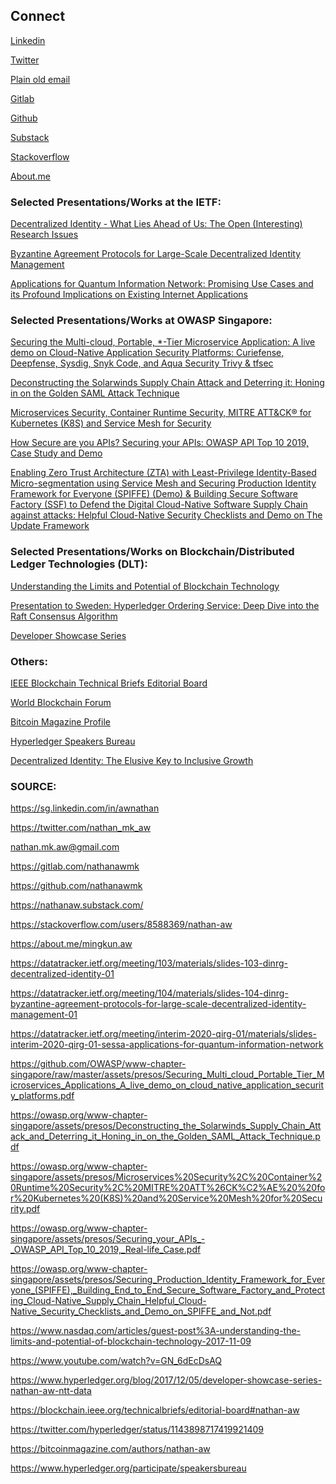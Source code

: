 ## Connect

[Linkedin](https://sg.linkedin.com/in/awnathan)

[Twitter](https://twitter.com/nathan_mk_aw)

[Plain old email](mailto:nathan.mk.aw@gmail.com)

[Gitlab](https://gitlab.com/nathanawmk)

[Github](https://nathanawmk.github.io/)

[Substack](https://nathanaw.substack.com/)

[Stackoverflow](https://stackoverflow.com/users/8588369/nathan-aw)

[About.me](https://about.me/mingkun.aw)

### Selected Presentations/Works at the IETF:

[Decentralized Identity - What Lies Ahead of Us: The Open (Interesting) Research Issues](https://datatracker.ietf.org/meeting/103/materials/slides-103-dinrg-decentralized-identity-01)

[Byzantine Agreement Protocols for Large-Scale Decentralized Identity Management](https://datatracker.ietf.org/meeting/104/materials/slides-104-dinrg-byzantine-agreement-protocols-for-large-scale-decentralized-identity-management-01)

[Applications for Quantum Information Network: Promising Use Cases and its Profound Implications on Existing Internet Applications](https://datatracker.ietf.org/meeting/interim-2020-qirg-01/materials/slides-interim-2020-qirg-01-sessa-applications-for-quantum-information-network)

### Selected Presentations/Works at OWASP Singapore:

[Securing the Multi-cloud, Portable, *-Tier Microservice Application: A live demo on Cloud-Native Application Security Platforms: Curiefense, Deepfense, Sysdig, Snyk Code, and
Aqua Security Trivy & tfsec](https://github.com/OWASP/www-chapter-singapore/raw/master/assets/presos/Securing_Multi_cloud_Portable_Tier_Microservices_Applications_A_live_demo_on_cloud_native_application_security_platforms.pdf)

[Deconstructing the Solarwinds Supply Chain Attack and Deterring it: Honing in on the Golden SAML Attack Technique](https://owasp.org/www-chapter-singapore/assets/presos/Deconstructing_the_Solarwinds_Supply_Chain_Attack_and_Deterring_it_Honing_in_on_the_Golden_SAML_Attack_Technique.pdf)

[Microservices Security, Container Runtime Security, MITRE ATT&CK® for Kubernetes (K8S) and Service Mesh for Security](https://owasp.org/www-chapter-singapore/assets/presos/Microservices%20Security%2C%20Container%20Runtime%20Security%2C%20MITRE%20ATT%26CK%C2%AE%20%20for%20Kubernetes%20(K8S)%20and%20Service%20Mesh%20for%20Security.pdf)

[How Secure are you APIs? Securing your APIs: OWASP API Top 10 2019, Case Study and Demo](https://owasp.org/www-chapter-singapore/assets/presos/Securing_your_APIs_-_OWASP_API_Top_10_2019,_Real-life_Case.pdf)

[Enabling Zero Trust Architecture (ZTA) with Least-Privilege Identity-Based Micro-segmentation using Service Mesh and Securing Production Identity Framework for Everyone (SPIFFE) (Demo) & Building Secure Software Factory (SSF) to Defend the Digital Cloud-Native Software Supply Chain against attacks: Helpful Cloud-Native Security Checklists and Demo on The Update Framework](https://owasp.org/www-chapter-singapore/assets/presos/Securing_Production_Identity_Framework_for_Everyone_(SPIFFE),_Building_End_to_End_Secure_Software_Factory_and_Protecting_Cloud-Native_Supply_Chain_Helpful_Cloud-Native_Security_Checklists_and_Demo_on_SPIFFE_and_Not.pdf)


### Selected Presentations/Works on Blockchain/Distributed Ledger Technologies (DLT):

[Understanding the Limits and Potential of Blockchain Technology](https://www.nasdaq.com/articles/guest-post%3A-understanding-the-limits-and-potential-of-blockchain-technology-2017-11-09)

[Presentation to Sweden: Hyperledger Ordering Service: Deep Dive into the Raft Consensus Algorithm](https://www.youtube.com/watch?v=GN_6dEcDsAQ)

[Developer Showcase Series](https://www.hyperledger.org/blog/2017/12/05/developer-showcase-series-nathan-aw-ntt-data)

### Others: 

[IEEE Blockchain Technical Briefs Editorial Board](https://blockchain.ieee.org/technicalbriefs/editorial-board#nathan-aw)

[World Blockchain Forum](https://twitter.com/hyperledger/status/1143898717419921409)

[Bitcoin Magazine Profile](https://bitcoinmagazine.com/authors/nathan-aw)

[Hyperledger Speakers Bureau](https://www.hyperledger.org/participate/speakersbureau)

[Decentralized Identity: The Elusive Key to Inclusive Growth](https://wiki.hyperledger.org/download/attachments/2392948/Decentralized%20Digital%20Identity_%20%20The%20Elusive%20Key%20to%20Inclusive%20Growth%20%281%29_FINAL.pptx)

### SOURCE: 

https://sg.linkedin.com/in/awnathan

https://twitter.com/nathan_mk_aw

nathan.mk.aw@gmail.com

https://gitlab.com/nathanawmk

https://github.com/nathanawmk

https://nathanaw.substack.com/

https://stackoverflow.com/users/8588369/nathan-aw

https://about.me/mingkun.aw

https://datatracker.ietf.org/meeting/103/materials/slides-103-dinrg-decentralized-identity-01

https://datatracker.ietf.org/meeting/104/materials/slides-104-dinrg-byzantine-agreement-protocols-for-large-scale-decentralized-identity-management-01

https://datatracker.ietf.org/meeting/interim-2020-qirg-01/materials/slides-interim-2020-qirg-01-sessa-applications-for-quantum-information-network

https://github.com/OWASP/www-chapter-singapore/raw/master/assets/presos/Securing_Multi_cloud_Portable_Tier_Microservices_Applications_A_live_demo_on_cloud_native_application_security_platforms.pdf

https://owasp.org/www-chapter-singapore/assets/presos/Deconstructing_the_Solarwinds_Supply_Chain_Attack_and_Deterring_it_Honing_in_on_the_Golden_SAML_Attack_Technique.pdf

https://owasp.org/www-chapter-singapore/assets/presos/Microservices%20Security%2C%20Container%20Runtime%20Security%2C%20MITRE%20ATT%26CK%C2%AE%20%20for%20Kubernetes%20(K8S)%20and%20Service%20Mesh%20for%20Security.pdf

https://owasp.org/www-chapter-singapore/assets/presos/Securing_your_APIs_-_OWASP_API_Top_10_2019,_Real-life_Case.pdf

https://owasp.org/www-chapter-singapore/assets/presos/Securing_Production_Identity_Framework_for_Everyone_(SPIFFE),_Building_End_to_End_Secure_Software_Factory_and_Protecting_Cloud-Native_Supply_Chain_Helpful_Cloud-Native_Security_Checklists_and_Demo_on_SPIFFE_and_Not.pdf

https://www.nasdaq.com/articles/guest-post%3A-understanding-the-limits-and-potential-of-blockchain-technology-2017-11-09

https://www.youtube.com/watch?v=GN_6dEcDsAQ

https://www.hyperledger.org/blog/2017/12/05/developer-showcase-series-nathan-aw-ntt-data

https://blockchain.ieee.org/technicalbriefs/editorial-board#nathan-aw

https://twitter.com/hyperledger/status/1143898717419921409

https://bitcoinmagazine.com/authors/nathan-aw

https://www.hyperledger.org/participate/speakersbureau
